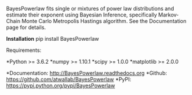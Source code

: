 BayesPowerlaw fits single or mixtures of power law distributions and estimate their exponent using Bayesian Inference, specifically Markov-Chain Monte Carlo Metropolis Hastings algorithm. See the Documentation page for details.

**Installation**
  pip install BayesPowerlaw

Requirements:

*Python >= 3.6.2
*numpy >= 1.10.1
*scipy >= 1.0.0
*matplotlib >= 2.0.0
<br> 

*Documentation: http://BayesPowerlaw.readthedocs.org
*Github: https://github.com/atwallab/BayesPowerlaw
*PyPI: https://pypi.python.org/pypi/BayesPowerlaw
